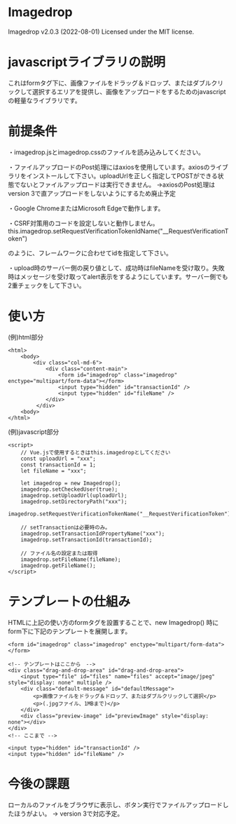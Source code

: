 # Imagedrop

Imagedrop  v2.0.3 (2022-08-01)     Licensed under the MIT license.

# javascriptライブラリの説明

これはformタグ下に、画像ファイルをドラッグ＆ドロップ、またはダブルクリックして選択するエリアを提供し、画像をアップロードをするためのjavascriptの軽量なライブラリです。

# 前提条件

・imagedrop.jsとimagedrop.cssのファイルを読み込みしてください。

・ファイルアップロードのPost処理にはaxiosを使用しています。axiosのライブラリをインストールして下さい。uploadUrlを正しく指定してPOSTができる状態でないとファイルアップロードは実行できません。
→axiosのPost処理はversion 3で直アップロードをしないようにするため廃止予定

・Google ChromeまたはMicrosoft Edgeで動作します。

・CSRF対策用のコードを設定しないと動作しません。this.imagedrop.setRequestVerificationTokenIdName("__RequestVerificationToken")

  のように、フレームワークに合わせてidを指定して下さい。
  
・upload時のサーバー側の戻り値として、成功時はfileNameを受け取り。失敗時はメッセージを受け取ってalert表示をするようにしています。サーバー側でも2重チェックをして下さい。

# 使い方

(例)html部分
```
<html>
    <body>
        <div class="col-md-6">
            <div class="content-main">
                <form id="imagedrop" class="imagedrop" enctype="multipart/form-data"></form>
                <input type="hidden" id="transactionId" />
                <input type="hidden" id="fileName" />
            </div>
         </div>
    <body>
</html>
```
        
(例)javascript部分
```
<script>
    // Vue.jsで使用するときはthis.imagedropとしてください
    const uploadUrl = "xxx";
    const transactionId = 1;
    let fileName = "xxx";

    let imagedrop = new Imagedrop();
    imagedrop.setCheckedUser(true);
    imagedrop.setUploadUrl(uploadUrl);
    imagedrop.setDirectoryPath("xxx");
    imagedrop.setRequestVerificationTokenName("__RequestVerificationToken");

    // setTransactionは必要時のみ。
    imagedrop.setTransactionIdPropertyName("xxx");
    imagedrop.setTransactionId(transactionId);
    
    // ファイル名の設定または取得
    imagedrop.setFileName(fileName);
    imagedrop.getFileName();
</script>
```

# テンプレートの仕組み
																
HTMLに上記の使い方のformタグを設置することで、new Imagedrop() 時にform下に下記のテンプレートを展開します。

```
<form id="imagedrop" class="imagedrop" enctype="multipart/form-data"></form>

<!-- テンプレートはここから　-->
<div class="drag-and-drop-area" id="drag-and-drop-area">
    <input type="file" id="files" name="files" accept="image/jpeg" style="display: none" multiple />
    <div class="default-message" id="defaultMessage">
        <p>画像ファイルをドラッグ＆ドロップ、またはダブルクリックして選択</p>
        <p>(.jpgファイル、1MBまで)</p>
    </div>
    <div class="preview-image" id="previewImage" style="display: none"></div>
</div>
<!-- ここまで -->

<input type="hidden" id="transactionId" />
<input type="hidden" id="fileName" />
```

# 今後の課題
ローカルのファイルをブラウザに表示し、ボタン実行でファイルアップロードしたほうがよい。
 -> version 3で対応予定。
